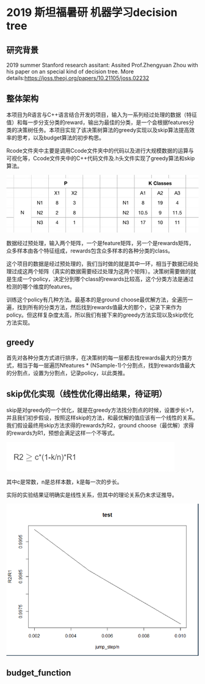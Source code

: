 # 2019 斯坦福暑研 机器学习decision tree

## 研究背景

2019 summer Stanford research assitant: Assited Prof.Zhengyuan Zhou with his paper on an special kind of decision tree.
More details:https://joss.theoj.org/papers/10.21105/joss.02232 


## 整体架构

本项目为R语言与C++语言结合开发的项目，输入为一系列经过处理的数据（特征值）和每一步分支分类的reward，输出为最佳的分类，是一个会根据features分类的决策树任务。本项目实现了该决策树算法的greedy实现以及skip算法提高效率的思考，以及budget算法的初步构思。

Rcode文件夹中主要是调用Ccode文件夹中的代码以及进行大规模数据的运算与可视化等，Ccode文件夹中的C++代码文件及.h头文件实现了greedy算法和skip算法。

![data](./img/data.jpg)

数据经过预处理，输入两个矩阵，一个是feature矩阵，另一个是rewards矩阵，众多样本由各个特征组成，rewards包含众多样本的各种分类的class。

这个项目的数据是经过预处理的，我们当时做的就是其中一环，相当于数据已经处理过成这两个矩阵（真实的数据需要经过处理为这两个矩阵）。决策树需要做的就是生成一个policy，决定分到哪个class的rewards比较高，这个分类方法是通过检测的哪个维度的features。

训练这个policy有几种方法。最基本的是ground choose最优解方法，全遍历一遍，找到所有的分类方法，然后找到rewards值最大的那个，记录下来作为policy。但这样复杂度太高，所以我们有接下来的greedy方法实现以及skip优化方法实现。

## greedy

首先对各种分类方式进行排序，在决策树的每一层都去找rewards最大的分类方式，相当于每一层遍历Nfeatures * (NSample-1)个分割点，找到rewards值最大的分割点，设置为分割点，记录policy，以此类推。

## skip优化实现（线性优化得出结果，待证明）

skip是对greedy的一个优化，就是在greedy方法找分割点的时候，设置步长>1，并且我们初步假设，按照这样skip的方法，和最优解的值应该有一个线性的关系。我们假设最终用skip方法求得的rewards为R2，ground choose（最优解）求得的rewards为R1，预想会满足这样一个不等式。

![formula](./img/formula.png)

其中c是常数，n是总样本数，k是每一次的步长。

实际的实验结果证明确实是线性关系，但其中的理论关系仍未求证推导。

![skip_result](./img/skip_result.png)

## budget_function

